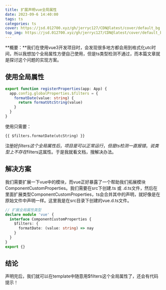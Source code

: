 ```yaml
---
title: 扩展声明vue全局属性
date: 2023-09-6 14:40:00
tags: ts
categories: ts
cover: https://jsd.012700.xyz/gh/jerryc127/CDN@latest/cover/default_bg.png
top_img: https://jsd.012700.xyz/gh/jerryc127/CDN@latest/cover/default_bg.png
---
```

**概要：**我们在使用vue3开发项目时，会发现很多地方都会用到格式化utc时间，所以我想加个全局属性方便自己使用，但是ts类型检测不通过，而本篇文章就是探讨这个问题的实现方案。

## 使用全局属性

```ts
export function registerProperties(app: App) {
  app.config.globalProperties.$filters = {
    formatDate(value: string) {
      return formatUtcString(value)
    }
  }
}
```

使用只需要：

```vue
{{ $filters.formatDate(utcString) }}
```

注册好$filters这个全局属性后，项目是可以正常运行，但是ts检测一直报错，说类型上不存在$filters这属性。于是我就看文档，搜解决办法。

## 解决方案

我们需要扩展一下vue中的模块，而vue正好暴露了一个帮助我们拓展模块ComponentCustomProperties。我们需要在src下创建.ts 或 .d.ts文件，然后在里面扩展类型ComponentCustomProperties，ts会合并其中的声明，就好像是在原始文件中声明一样。这里我是在src目录下创建的vue.d.ts文件。

```ts
// 扩展全局属性类型
declare module 'vue' {
  interface ComponentCustomProperties {
    $filters: {
      formatDate: (value: string) => nay
    }
  }
}
export {}
```

## 结论

声明完后，我们就可以在template中随意用$filters这个全局属性了，还会有代码提示！


